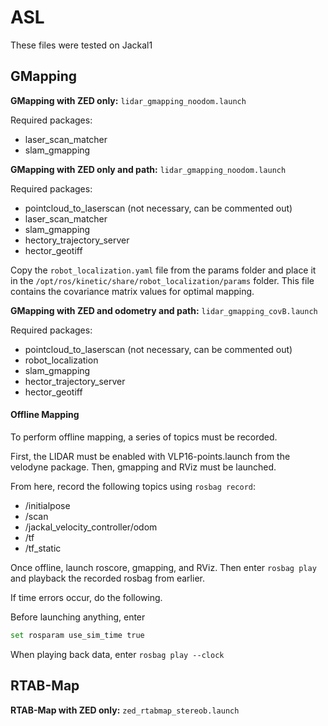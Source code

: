 # ASL
These files were tested on Jackal1

## GMapping
**GMapping with ZED only:** `lidar_gmapping_noodom.launch`

Required packages: 
- laser_scan_matcher
- slam_gmapping
                   
**GMapping with ZED only and path:** `lidar_gmapping_noodom.launch`

Required packages: 
- pointcloud_to_laserscan (not necessary, can be commented out)
- laser_scan_matcher
- slam_gmapping
- hectory_trajectory_server
- hector_geotiff

Copy the `robot_localization.yaml` file from the params folder and place it in the `/opt/ros/kinetic/share/robot_localization/params` folder. This file contains the covariance matrix values for optimal mapping.

**GMapping with ZED and odometry and path:** `lidar_gmapping_covB.launch`

Required packages: 
- pointcloud_to_laserscan (not necessary, can be commented out)
- robot_localization
- slam_gmapping
- hector_trajectory_server
- hector_geotiff

#### Offline Mapping
To perform offline mapping, a series of topics must be recorded.

First, the LIDAR must be enabled with VLP16-points.launch from the velodyne package.
Then, gmapping and RViz must be launched.

From here, record the following topics using `rosbag record`:
- /initialpose
- /scan
- /jackal_velocity_controller/odom
- /tf
- /tf_static

Once offline, launch roscore, gmapping, and RViz. Then enter `rosbag play` and playback the recorded rosbag from earlier.

If time errors occur, do the following.

Before launching anything, enter 
```sh
set rosparam use_sim_time true
```
When playing back data, enter `rosbag play --clock`

## RTAB-Map
**RTAB-Map with ZED only:** `zed_rtabmap_stereob.launch`
